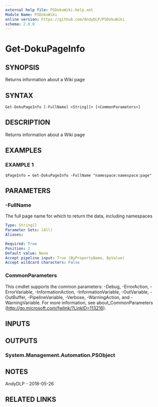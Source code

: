 ```yaml
---
external help file: PSDokuWiki-help.xml
Module Name: PSDokuWiki
online version: https://github.com/AndyDLP/PSDokuWiki
schema: 2.0.0
---
```


# Get-DokuPageInfo

## SYNOPSIS
Returns information about a Wiki page

## SYNTAX

```
Get-DokuPageInfo [-FullName] <String[]> [<CommonParameters>]
```

## DESCRIPTION
Returns information about a Wiki page

## EXAMPLES

### EXAMPLE 1
```
$PageInfo = Get-DokuPageInfo -FullName "namespace:namespace:page"
```

## PARAMETERS

### -FullName
The full page name for which to return the data, including namespaces

```yaml
Type: String[]
Parameter Sets: (All)
Aliases:

Required: True
Position: 2
Default value: None
Accept pipeline input: True (ByPropertyName, ByValue)
Accept wildcard characters: False
```

### CommonParameters
This cmdlet supports the common parameters: -Debug, -ErrorAction, -ErrorVariable, -InformationAction, -InformationVariable, -OutVariable, -OutBuffer, -PipelineVariable, -Verbose, -WarningAction, and -WarningVariable.
For more information, see about_CommonParameters (http://go.microsoft.com/fwlink/?LinkID=113216).

## INPUTS

## OUTPUTS

### System.Management.Automation.PSObject
## NOTES
AndyDLP - 2018-05-26

## RELATED LINKS
